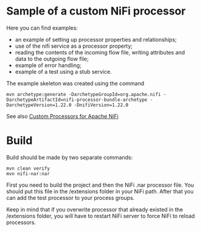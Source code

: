 # Sample of a custom NiFi processor

Here you can find examples:
- an example of setting up processor properties and relationships;
- use of the nifi service as a processor property;
- reading the contents of the incoming flow file, writing attributes and data to the outgoing flow file;
- example of error handling;
- example of a test using a stub service.

The example skeleton was created using the command
```shell
mvn archetype:generate -DarchetypeGroupId=org.apache.nifi -DarchetypeArtifactId=nifi-processor-bundle-archetype -DarchetypeVersion=1.22.0 -DnifiVersion=1.22.0
```
See also [Custom Processors for Apache NiFi](https://bryanbende.com/development/2015/02/04/custom-processors-for-apache-nifi)

# Build

Build should be made by two separate commands:
```shell
mvn clean verify
mvn nifi-nar:nar
```

First you need to build the project and then the NiFi .nar processor file. You should put this file in the /extensions folder in your NiFi path. After that you can add the test processor to your process groups.

Keep in mind that if you overwrite processor that already existed in the /extensions folder, you will have to restart NiFi server to force NiFi to reload processors.
